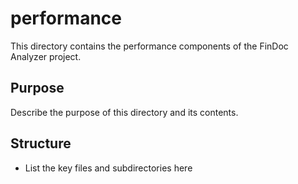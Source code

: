 # performance

This directory contains the performance components of the FinDoc Analyzer project.

## Purpose

Describe the purpose of this directory and its contents.

## Structure

- List the key files and subdirectories here
